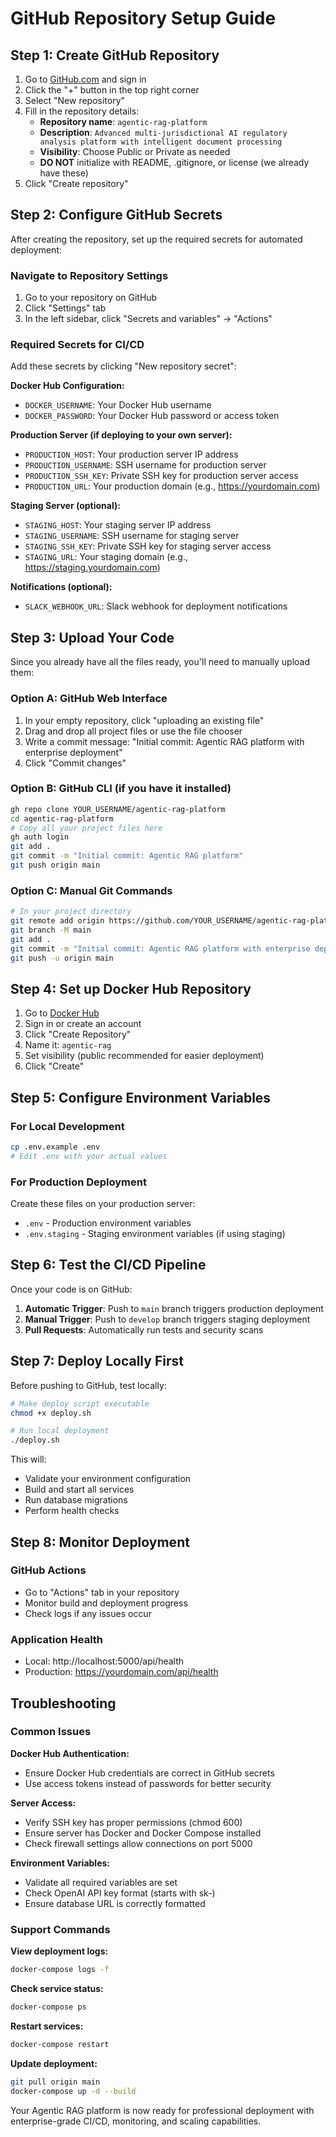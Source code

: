 # GitHub Repository Setup Guide

## Step 1: Create GitHub Repository

1. Go to [GitHub.com](https://github.com) and sign in
2. Click the "+" button in the top right corner
3. Select "New repository"
4. Fill in the repository details:
   - **Repository name**: `agentic-rag-platform`
   - **Description**: `Advanced multi-jurisdictional AI regulatory analysis platform with intelligent document processing`
   - **Visibility**: Choose Public or Private as needed
   - **DO NOT** initialize with README, .gitignore, or license (we already have these)
5. Click "Create repository"

## Step 2: Configure GitHub Secrets

After creating the repository, set up the required secrets for automated deployment:

### Navigate to Repository Settings
1. Go to your repository on GitHub
2. Click "Settings" tab
3. In the left sidebar, click "Secrets and variables" → "Actions"

### Required Secrets for CI/CD

Add these secrets by clicking "New repository secret":

**Docker Hub Configuration:**
- `DOCKER_USERNAME`: Your Docker Hub username
- `DOCKER_PASSWORD`: Your Docker Hub password or access token

**Production Server (if deploying to your own server):**
- `PRODUCTION_HOST`: Your production server IP address
- `PRODUCTION_USERNAME`: SSH username for production server
- `PRODUCTION_SSH_KEY`: Private SSH key for production server access
- `PRODUCTION_URL`: Your production domain (e.g., https://yourdomain.com)

**Staging Server (optional):**
- `STAGING_HOST`: Your staging server IP address
- `STAGING_USERNAME`: SSH username for staging server
- `STAGING_SSH_KEY`: Private SSH key for staging server access
- `STAGING_URL`: Your staging domain (e.g., https://staging.yourdomain.com)

**Notifications (optional):**
- `SLACK_WEBHOOK_URL`: Slack webhook for deployment notifications

## Step 3: Upload Your Code

Since you already have all the files ready, you'll need to manually upload them:

### Option A: GitHub Web Interface
1. In your empty repository, click "uploading an existing file"
2. Drag and drop all project files or use the file chooser
3. Write a commit message: "Initial commit: Agentic RAG platform with enterprise deployment"
4. Click "Commit changes"

### Option B: GitHub CLI (if you have it installed)
```bash
gh repo clone YOUR_USERNAME/agentic-rag-platform
cd agentic-rag-platform
# Copy all your project files here
gh auth login
git add .
git commit -m "Initial commit: Agentic RAG platform"
git push origin main
```

### Option C: Manual Git Commands
```bash
# In your project directory
git remote add origin https://github.com/YOUR_USERNAME/agentic-rag-platform.git
git branch -M main
git add .
git commit -m "Initial commit: Agentic RAG platform with enterprise deployment"
git push -u origin main
```

## Step 4: Set up Docker Hub Repository

1. Go to [Docker Hub](https://hub.docker.com/)
2. Sign in or create an account
3. Click "Create Repository"
4. Name it: `agentic-rag`
5. Set visibility (public recommended for easier deployment)
6. Click "Create"

## Step 5: Configure Environment Variables

### For Local Development
```bash
cp .env.example .env
# Edit .env with your actual values
```

### For Production Deployment
Create these files on your production server:
- `.env` - Production environment variables
- `.env.staging` - Staging environment variables (if using staging)

## Step 6: Test the CI/CD Pipeline

Once your code is on GitHub:

1. **Automatic Trigger**: Push to `main` branch triggers production deployment
2. **Manual Trigger**: Push to `develop` branch triggers staging deployment
3. **Pull Requests**: Automatically run tests and security scans

## Step 7: Deploy Locally First

Before pushing to GitHub, test locally:

```bash
# Make deploy script executable
chmod +x deploy.sh

# Run local deployment
./deploy.sh
```

This will:
- Validate your environment configuration
- Build and start all services
- Run database migrations
- Perform health checks

## Step 8: Monitor Deployment

### GitHub Actions
- Go to "Actions" tab in your repository
- Monitor build and deployment progress
- Check logs if any issues occur

### Application Health
- Local: http://localhost:5000/api/health
- Production: https://yourdomain.com/api/health

## Troubleshooting

### Common Issues

**Docker Hub Authentication:**
- Ensure Docker Hub credentials are correct in GitHub secrets
- Use access tokens instead of passwords for better security

**Server Access:**
- Verify SSH key has proper permissions (chmod 600)
- Ensure server has Docker and Docker Compose installed
- Check firewall settings allow connections on port 5000

**Environment Variables:**
- Validate all required variables are set
- Check OpenAI API key format (starts with sk-)
- Ensure database URL is correctly formatted

### Support Commands

**View deployment logs:**
```bash
docker-compose logs -f
```

**Check service status:**
```bash
docker-compose ps
```

**Restart services:**
```bash
docker-compose restart
```

**Update deployment:**
```bash
git pull origin main
docker-compose up -d --build
```

Your Agentic RAG platform is now ready for professional deployment with enterprise-grade CI/CD, monitoring, and scaling capabilities.
